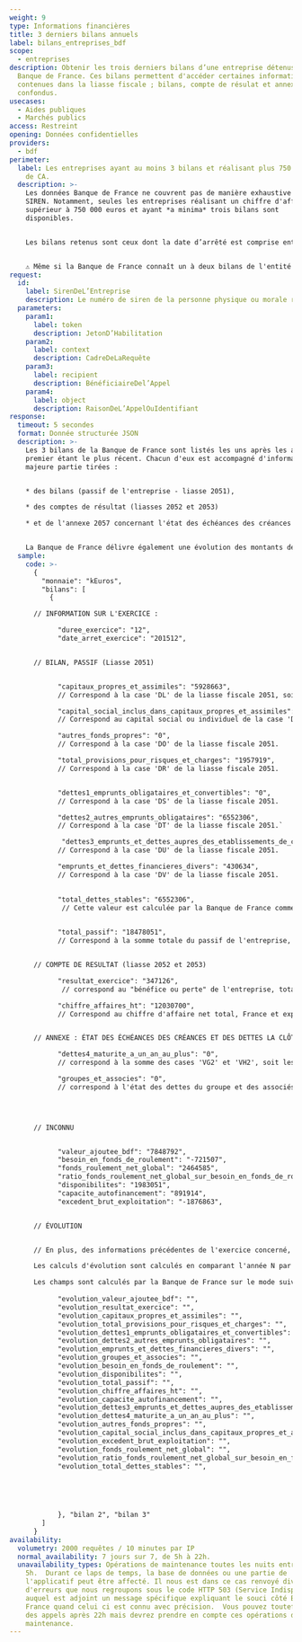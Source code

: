 ```yaml
---
weight: 9
type: Informations financières
title: 3 derniers bilans annuels
label: bilans_entreprises_bdf
scope:
  - entreprises
description: Obtenir les trois derniers bilans d’une entreprise détenus par la
  Banque de France. Ces bilans permettent d'accéder certaines informations
  contenues dans la liasse fiscale ; bilans, compte de résulat et annexes
  confondus.
usecases:
  - Aides publiques
  - Marchés publics
access: Restreint
opening: Données confidentielles
providers:
  - bdf
perimeter:
  label: Les entreprises ayant au moins 3 bilans et réalisant plus 750 000 euros
    de CA.
  description: >-
    Les données Banque de France ne couvrent pas de manière exhaustive tous les
    SIREN. Notamment, seules les entreprises réalisant un chiffre d'affaire
    supérieur à 750 000 euros et ayant *a minima* trois bilans sont
    disponibles. 


    Les bilans retenus sont ceux dont la date d’arrêté est comprise entre (MM+1/AAAA– 4) et MM/AAAA . MM/AAAA correspondant au mois en cours. Par exemple pour un appel le 17 janvier 2020, les bilans retenus ont une date d'arrêt comprise entre le 1er février 2016 et le 17 janvier 2020.


    ⚠️ Même si la Banque de France connaît un à deux bilans de l'entité appelée mais pas les trois derniers, aucune données sera transmise et l'erreur 404 sera renvoyée.
request:
  id:
    label: SirenDeL’Entreprise
    description: Le numéro de siren de la personne physique ou morale recherchée
  parameters:
    param1:
      label: token
      description: JetonD’Habilitation
    param2:
      label: context
      description: CadreDeLaRequête
    param3:
      label: recipient
      description: BénéficiaireDel’Appel
    param4:
      label: object
      description: RaisonDeL’AppelOuIdentifiant
response:
  timeout: 5 secondes
  format: Donnée structurée JSON
  description: >-
    Les 3 bilans de la Banque de France sont listés les uns après les autres, le
    premier étant le plus récent. Chacun d'eux est accompagné d'informations en
    majeure partie tirées : 


    * des bilans (passif de l'entreprise - liasse 2051), 

    * des comptes de résultat (liasses 2052 et 2053) 

    * et de l'annexe 2057 concernant l'état des échéances des créances et des dettes à la clôture de l'exercice.


    La Banque de France délivre également une évolution des montants de l'exercice concernés avec l'année N-1, quand les durées d'exercices sont identiques.
  sample:
    code: >-
      {
        "monnaie": "kEuros",
        "bilans": [
          {

      // INFORMATION SUR L'EXERCICE : 

            "duree_exercice": "12",
            "date_arret_exercice": "201512",


      // BILAN, PASSIF (Liasse 2051)


            "capitaux_propres_et_assimiles": "5928663",
            // Correspond à la case 'DL' de la liasse fiscale 2051, soit le total des capitaux propres inscrits dans le passif.

            "capital_social_inclus_dans_capitaux_propres_et_assimiles": "3800000", 
            // Correspond au capital social ou individuel de la case 'DA' de la liasse fiscale 2051, ce montant est inclu dans la somme précédente 'capitaux_propres_et_assimilés'.

            "autres_fonds_propres": "0",
            // Correspond à la case 'DO' de la liasse fiscale 2051.

            "total_provisions_pour_risques_et_charges": "1957919",
            // Correspond à la case 'DR' de la liasse fiscale 2051.


            "dettes1_emprunts_obligataires_et_convertibles": "0",
            // Correspond à la case 'DS' de la liasse fiscale 2051.

            "dettes2_autres_emprunts_obligataires": "6552306",
            // Correspond à la case 'DT' de la liasse fiscale 2051.`

             "dettes3_emprunts_et_dettes_aupres_des_etablissements_de_credit": "0",
            // Correspond à la case 'DU' de la liasse fiscale 2051.

            "emprunts_et_dettes_financieres_divers": "430634",
            // Correspond à la case 'DV' de la liasse fiscale 2051.

            
            "total_dettes_stables": "6552306",
             // Cette valeur est calculée par la Banque de France comme suit : 'dettes1_emprunts_obligataires_et_convertibles' + 'dettes2_autres_emprunts_obligataires' + 'dettes3_emprunts_et_dettes_aupres_des_etablissements_de_credit' - 'dettes4_maturite_a_un_an_au_plus'. Dans le cas ou un des termes du calcul ne serait pas renseigné, il est considéré comme ayant une valeur nulle pour le calcul.
                  

            "total_passif": "18478051",
            // Correspond à la somme totale du passif de l'entreprise, soit ses capitaux propres, ses fonds propres, ses provisions pour risques et ses charges, ainsi que ses dettes (case 'EE' de la liasse fiscale 2051).


      // COMPTE DE RESULTAT (liasse 2052 et 2053)

            "resultat_exercice": "347126",
             // correspond au "bénéfice ou perte" de l'entreprise, total des produits - total des charges (case 'HN' de la liasse fiscale 2053).

            "chiffre_affaires_ht": "12030700",
            // Correspond au chiffre d'affaire net total, France et exportations & livraisons intercommunautaires (case 'FL' de la liasse fiscale 2052)


      // ANNEXE : ÉTAT DES ÉCHÉANCES DES CRÉANCES ET DES DETTES LA CLÔTURE DE L'EXERCICE (liasse fiscale 2057)

            "dettes4_maturite_a_un_an_au_plus": "0",
            // correspond à la somme des cases 'VG2' et 'VH2', soit les emprunts et dettes auprès des établissements de crédit à un an au plus par rapport à l'exercice.

            "groupes_et_associes": "0",
            // correspond à l'état des dettes du groupe et des associés, case 'VI' de la liasse fiscale 2057.



            
      // INCONNU


            "valeur_ajoutee_bdf": "7848792",
            "besoin_en_fonds_de_roulement": "-721507",
            "fonds_roulement_net_global": "2464585",
            "ratio_fonds_roulement_net_global_sur_besoin_en_fonds_de_roulement": "-"
            "disponibilites": "1983051",
            "capacite_autofinancement": "891914",
            "excedent_brut_exploitation": "-1876863",


      // ÉVOLUTION


      // En plus, des informations précédentes de l'exercice concerné, la Banque de France renvoit également des données d'évolution par rapport à l'année précédente. 

      Les calculs d'évolution sont calculés en comparant l'année N par rapport à l'année N - 1. Ces montants ne sont fournis que si les liasses fiscales N et N-1 ont la même durée d'exercice.

      Les champs sont calculés par la Banque de France sur le mode suivant : (valeur à date N - valeur à date N-1) *100 / valeur absolue (valeur à date N-1).    
            
            "evolution_valeur_ajoutee_bdf": "",
            "evolution_resultat_exercice": "",
            "evolution_capitaux_propres_et_assimiles": "",
            "evolution_total_provisions_pour_risques_et_charges": "",
            "evolution_dettes1_emprunts_obligataires_et_convertibles": "",
            "evolution_dettes2_autres_emprunts_obligataires": "",
            "evolution_emprunts_et_dettes_financieres_divers": "",
            "evolution_groupes_et_associes": "",
            "evolution_besoin_en_fonds_de_roulement": "",
            "evolution_disponibilites": "",
            "evolution_total_passif": "",
            "evolution_chiffre_affaires_ht": "",
            "evolution_capacite_autofinancement": "",
            "evolution_dettes3_emprunts_et_dettes_aupres_des_etablissements_de_credit": "",
            "evolution_dettes4_maturite_a_un_an_au_plus": "",
            "evolution_autres_fonds_propres": "",
            "evolution_capital_social_inclus_dans_capitaux_propres_et_assimiles": "",
            "evolution_excedent_brut_exploitation": "",
            "evolution_fonds_roulement_net_global": "",
            "evolution_ratio_fonds_roulement_net_global_sur_besoin_en_fonds_de_roulement": "",
            "evolution_total_dettes_stables": "",
            
         



            }, "bilan 2", "bilan 3"
        ]
      }
availability:
  volumetry: 2000 requêtes / 10 minutes par IP
  normal_availability: 7 jours sur 7, de 5h à 22h.
  unavailability_types: Opérations de maintenance toutes les nuits entre 22h et
    5h.  Durant ce laps de temps, la base de données ou une partie de
    l'applicatif peut être affecté. Il nous est dans ce cas renvoyé divers codes
    d'erreurs que nous regroupons sous le code HTTP 503 (Service Indisponible)
    auquel est adjoint un message spécifique expliquant le souci côté Banque De
    France quand celui ci est connu avec précision.  Vous pouvez toutefois faire
    des appels après 22h mais devrez prendre en compte ces opérations de
    maintenance.
---
```

